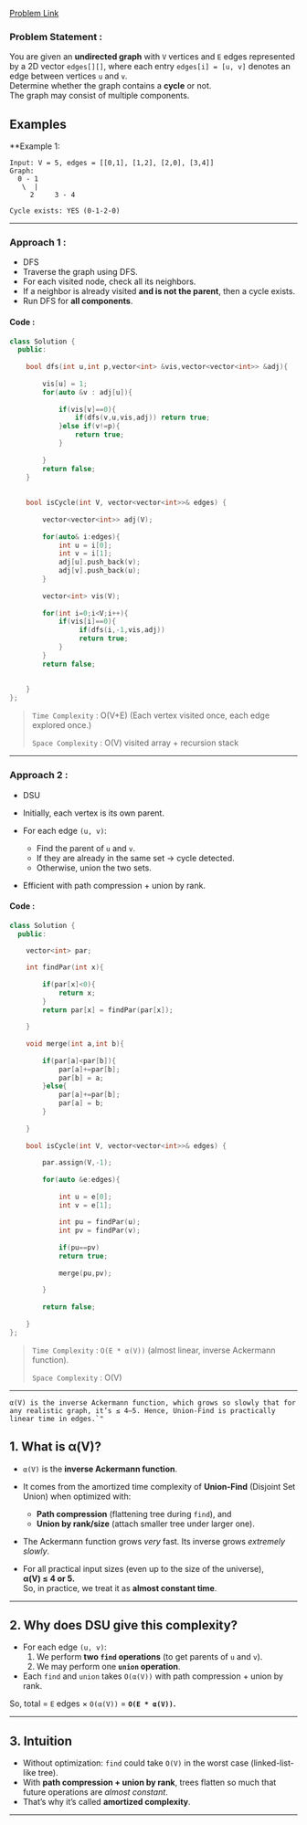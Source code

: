 [Problem Link](https://www.geeksforgeeks.org/problems/detect-cycle-in-an-undirected-graph/1)
### Problem Statement : 

You are given an **undirected graph** with `V` vertices and `E` edges represented by a 2D vector `edges[][]`, where each entry `edges[i] = [u, v]` denotes an edge between vertices `u` and `v`.  
Determine whether the graph contains a **cycle** or not.  
The graph may consist of multiple components.

## Examples

**Example 1: 
```
Input: V = 5, edges = [[0,1], [1,2], [2,0], [3,4]]
Graph:
  0 - 1
   \  |
     2     3 - 4

Cycle exists: YES (0-1-2-0)

```


---

### Approach 1 :

- DFS
- Traverse the graph using DFS.
- For each visited node, check all its neighbors.
- If a neighbor is already visited **and is not the parent**, then a cycle exists.
- Run DFS for **all components**.

#### Code :

``` cpp
class Solution {
  public:
  
    bool dfs(int u,int p,vector<int> &vis,vector<vector<int>> &adj){
        
        vis[u] = 1;
        for(auto &v : adj[u]){
            
            if(vis[v]==0){
                if(dfs(v,u,vis,adj)) return true;
            }else if(v!=p){
                return true;
            }
            
        }
        return false;
    }
  
  
    bool isCycle(int V, vector<vector<int>>& edges) {
        
        vector<vector<int>> adj(V);
        
        for(auto& i:edges){
            int u = i[0];
            int v = i[1];
            adj[u].push_back(v);
            adj[v].push_back(u);
        }
        
        vector<int> vis(V);
        
        for(int i=0;i<V;i++){
            if(vis[i]==0){
                 if(dfs(i,-1,vis,adj))
                 return true;
            }
        }
        return false;
       
        
    }
};
```


> `Time Complexity` : O(V+E) (Each vertex visited once, each edge explored once.)
> 
> `Space Complexity` : O(V) visited array + recursion stack

---


### Approach 2 :


- DSU
- Initially, each vertex is its own parent.
- For each edge `(u, v)`:
    - Find the parent of `u` and `v`.
    - If they are already in the same set → cycle detected.
    - Otherwise, union the two sets.
        
- Efficient with path compression + union by rank.


#### Code :

``` cpp
class Solution {
  public:
  
    vector<int> par;

    int findPar(int x){
        
        if(par[x]<0){
            return x;
        }
        return par[x] = findPar(par[x]);
        
    }
    
    void merge(int a,int b){
        
        if(par[a]<par[b]){
            par[a]+=par[b];
            par[b] = a;
        }else{
            par[a]+=par[b];
            par[a] = b;
        }
        
    }
  
    bool isCycle(int V, vector<vector<int>>& edges) {
              
        par.assign(V,-1);
        
        for(auto &e:edges){
            
            int u = e[0];
            int v = e[1];
            
            int pu = findPar(u);
            int pv = findPar(v);
            
            if(pu==pv)
            return true;
            
            merge(pu,pv);
          
        }
        
        return false;
        
    }
};
```

> `Time Complexity` : `O(E * α(V))` (almost linear, inverse Ackermann function).
> 
> `Space Complexity` : O(V)


---

```
α(V) is the inverse Ackermann function, which grows so slowly that for any realistic graph, it’s ≤ 4–5. Hence, Union-Find is practically linear time in edges.`"
```

## 1. What is **α(V)?**

- `α(V)` is the **inverse Ackermann function**.
- It comes from the amortized time complexity of **Union-Find** (Disjoint Set Union) when optimized with:
    - **Path compression** (flattening tree during `find`), and
    - **Union by rank/size** (attach smaller tree under larger one).

- The Ackermann function grows _very_ fast. Its inverse grows _extremely slowly_.    
- For all practical input sizes (even up to the size of the universe),  
    **α(V) ≤ 4 or 5.**  
    So, in practice, we treat it as **almost constant time**.
    
---

## 2. Why does DSU give this complexity?

- For each edge `(u, v)`:
    1. We perform **two `find` operations** (to get parents of `u` and `v`).
    2. We may perform one **`union` operation**.
- Each `find` and `union` takes `O(α(V))` with path compression + union by rank.
    
So, total = `E` edges × `O(α(V))` = **`O(E * α(V))`.**

---

## 3. Intuition

- Without optimization: `find` could take `O(V)` in the worst case (linked-list-like tree).
- With **path compression + union by rank**, trees flatten so much that future operations are _almost constant_.
- That’s why it’s called **amortized complexity**.


---
